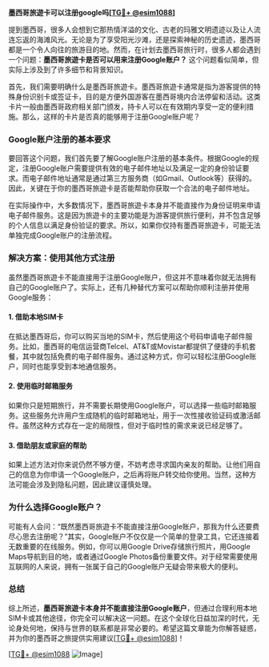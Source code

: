 **墨西哥旅遊卡可以注册google吗[[TG💪+ @esim1088](https://t.me/s/esim1088)]**

提到墨西哥，很多人会想到它那热情洋溢的文化、古老的玛雅文明遗迹以及让人流连忘返的海滩风光。无论是为了享受阳光沙滩，还是探索神秘的历史遗迹，墨西哥都是一个令人向往的旅游目的地。然而，在计划去墨西哥旅行时，很多人都会遇到一个问题：**墨西哥旅遊卡是否可以用来注册Google账户？** 这个问题看似简单，但实际上涉及到了许多细节和背景知识。

首先，我们需要明确什么是墨西哥旅遊卡。墨西哥旅遊卡通常是指为游客提供的特殊身份识别卡或签证卡，目的是方便外国游客在墨西哥境内合法停留和活动。这类卡片一般由墨西哥政府相关部门颁发，持卡人可以在有效期内享受一定的便利措施。那么，这样的卡片是否真的能够用于注册Google账户呢？

### **Google账户注册的基本要求**

要回答这个问题，我们首先要了解Google账户注册的基本条件。根据Google的规定，注册Google账户需要提供有效的电子邮件地址以及满足一定的身份验证要求。而电子邮件地址通常是通过第三方服务商（如Gmail、Outlook等）获得的。因此，关键在于你的墨西哥旅遊卡是否能帮助你获取一个合法的电子邮件地址。

在实际操作中，大多数情况下，墨西哥旅遊卡本身并不能直接作为身份证明来申请电子邮件服务。这是因为旅遊卡的主要功能是为游客提供旅行便利，并不包含足够的个人信息以满足身份验证的要求。所以，如果你仅持有墨西哥旅遊卡，可能无法单独完成Google账户的注册流程。

### **解决方案：使用其他方式注册**

虽然墨西哥旅遊卡不能直接用于注册Google账户，但这并不意味着你就无法拥有自己的Google账户了。实际上，还有几种替代方案可以帮助你顺利注册并使用Google服务：

#### **1. 借助本地SIM卡**
在抵达墨西哥后，你可以购买当地的SIM卡，然后使用这个号码申请电子邮件服务。比如，墨西哥的电信运营商Telcel、AT&T或Movistar都提供了便捷的手机套餐，其中就包括免费的电子邮件服务。通过这种方式，你可以轻松注册Google账户，同时也能享受到本地通信服务。

#### **2. 使用临时邮箱服务**
如果你只是短期旅行，并不需要长期使用Google账户，可以选择一些临时邮箱服务。这些服务允许用户生成随机的临时邮箱地址，用于一次性接收验证码或激活邮件。虽然这种方式存在一定的局限性，但对于临时性的需求来说已经足够了。

#### **3. 借助朋友或家庭的帮助**
如果上述方法对你来说仍然不够方便，不妨考虑寻求国内亲友的帮助。让他们用自己的信息为你申请一个Google账户，之后再将账户转交给你使用。当然，这种方法可能会涉及到隐私问题，因此建议谨慎处理。

### **为什么选择Google账户？**

可能有人会问：“既然墨西哥旅遊卡不能直接注册Google账户，那我为什么还要费尽心思去注册呢？”其实，Google账户不仅仅是一个简单的登录工具，它还连接着无数重要的在线服务。例如，你可以用Google Drive存储旅行照片，用Google Maps导航到目的地，或者通过Google Photos备份重要文件。对于经常需要使用互联网的人来说，拥有一张属于自己的Google账户无疑会带来极大的便利。

### **总结**

综上所述，**墨西哥旅遊卡本身并不能直接注册Google账户**，但通过合理利用本地SIM卡或其他途径，你完全可以解决这一问题。在这个全球化日益加深的时代，无论身处何地，保持与世界的联系都是非常必要的。希望这篇文章能为你解答疑惑，并为你的墨西哥之旅提供实用建议[[TG💪+ @esim1088](https://t.me/s/esim1088)]！

[[TG💪+ @esim1088](https://t.me/s/esim1088) ![Image](https://i.postimg.cc/4NQfJmqS/Snipaste-2025-05-13-00-14-12.png)]